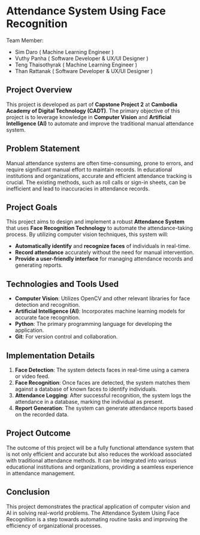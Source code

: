 # Attendance System Using Face Recognition
Team Member:
- Sim Daro ( Machine Learning Engineer )
- Vuthy Panha ( Software Developer & UX/UI Designer )
- Teng Thaisothyrak ( Machine Learning Engineer )
- Than Rattanak ( Software Developer & UX/UI Designer )

## Project Overview

This project is developed as part of **Capstone Project 2** at **Cambodia Academy of Digital Technology (CADT)**. The primary objective of this project is to leverage knowledge in **Computer Vision** and **Artificial Intelligence (AI)** to automate and improve the traditional manual attendance system.

## Problem Statement

Manual attendance systems are often time-consuming, prone to errors, and require significant manual effort to maintain records. In educational institutions and organizations, accurate and efficient attendance tracking is crucial. The existing methods, such as roll calls or sign-in sheets, can be inefficient and lead to inaccuracies in attendance records.

## Project Goals

This project aims to design and implement a robust **Attendance System** that uses **Face Recognition Technology** to automate the attendance-taking process. By utilizing computer vision techniques, this system will:

- **Automatically identify** and **recognize faces** of individuals in real-time.
- **Record attendance** accurately without the need for manual intervention.
- **Provide a user-friendly interface** for managing attendance records and generating reports.

## Technologies and Tools Used

- **Computer Vision**: Utilizes OpenCV and other relevant libraries for face detection and recognition.
- **Artificial Intelligence (AI)**: Incorporates machine learning models for accurate face recognition.
- **Python**: The primary programming language for developing the application.
- **Git**: For version control and collaboration.

## Implementation Details

1. **Face Detection**: The system detects faces in real-time using a camera or video feed. 
2. **Face Recognition**: Once faces are detected, the system matches them against a database of known faces to identify individuals.
3. **Attendance Logging**: After successful recognition, the system logs the attendance in a database, marking the individual as present.
4. **Report Generation**: The system can generate attendance reports based on the recorded data.

## Project Outcome

The outcome of this project will be a fully functional attendance system that is not only efficient and accurate but also reduces the workload associated with traditional attendance methods. It can be integrated into various educational institutions and organizations, providing a seamless experience in attendance management.

## Conclusion

This project demonstrates the practical application of computer vision and AI in solving real-world problems. The Attendance System Using Face Recognition is a step towards automating routine tasks and improving the efficiency of organizational processes.
